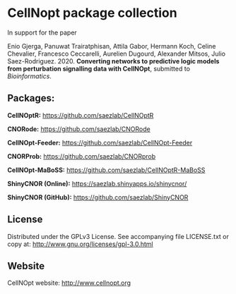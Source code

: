 # CellNopt package collection
In support for the paper 

Enio Gjerga, Panuwat Trairatphisan, Attila Gabor, Hermann Koch, Celine Chevalier, Francesco Ceccarelli, Aurelien Dugourd, Alexander Mitsos, Julio Saez-Rodriguez. 2020. **Converting networks to predictive logic models from perturbation signalling data with CellNOpt**, submitted to *Bioinformatics*. 


## Packages:

**CellNOptR:** https://github.com/saezlab/CellNOptR

**CNORode:** https://github.com/saezlab/CNORode

**CellNOpt-Feeder:** https://github.com/saezlab/CellNOpt-Feeder

**CNORProb:** https://github.com/saezlab/CNORprob

**CellNOpt-MaBoSS:** https://github.com/saezlab/CellNOptR-MaBoSS

**ShinyCNOR (Online):** https://saezlab.shinyapps.io/shinycnor/

**ShinyCNOR (GitHub):** https://github.com/saezlab/ShinyCNOR

## License

Distributed under the GPLv3 License. See accompanying file LICENSE.txt or copy at: http://www.gnu.org/licenses/gpl-3.0.html

## Website
CellNOpt website: http://www.cellnopt.org
